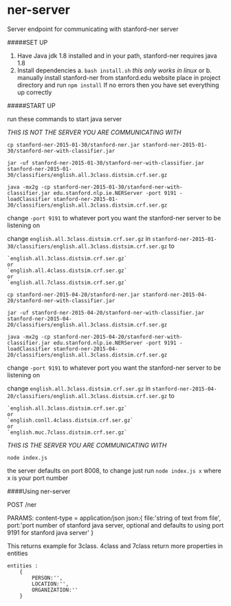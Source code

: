 # ner-server
Server endpoint for communicating with stanford-ner server

#####SET UP
1. Have Java jdk 1.8 installed and in your path, stanford-ner requires java 1.8
2. Install dependencies
	 a. `bash install.sh` *this only works in linux*
	or
	 b. manually install stanford-ner from stanford.edu website place in project directory
		and run `npm install`
If no errors then you have set everything up correctly

#####START UP

run these commands to start java server

*THIS IS NOT THE SERVER YOU ARE COMMUNICATING WITH*

`cp stanford-ner-2015-01-30/stanford-ner.jar stanford-ner-2015-01-30/stanford-ner-with-classifier.jar`

`jar -uf stanford-ner-2015-01-30/stanford-ner-with-classifier.jar stanford-ner-2015-01-30/classifiers/english.all.3class.distsim.crf.ser.gz`

`java -mx2g -cp stanford-ner-2015-01-30/stanford-ner-with-classifier.jar edu.stanford.nlp.ie.NERServer -port 9191 -loadClassifier stanford-ner-2015-01-30/classifiers/english.all.3class.distsim.crf.ser.gz`

change `-port 9191` to whatever port you want the stanford-ner server to be listening on

change `english.all.3class.distsim.crf.ser.gz` in `stanford-ner-2015-01-30/classifiers/english.all.3class.distsim.crf.ser.gz` to 

	`english.all.3class.distsim.crf.ser.gz` 
	or
	`english.all.4class.distsim.crf.ser.gz` 
	or
	`english.all.7class.distsim.crf.ser.gz`

`cp stanford-ner-2015-04-20/stanford-ner.jar stanford-ner-2015-04-20/stanford-ner-with-classifier.jar`

`jar -uf stanford-ner-2015-04-20/stanford-ner-with-classifier.jar stanford-ner-2015-04-20/classifiers/english.all.3class.distsim.crf.ser.gz`

`java -mx2g -cp stanford-ner-2015-04-20/stanford-ner-with-classifier.jar edu.stanford.nlp.ie.NERServer -port 9191 -loadClassifier stanford-ner-2015-04-20/classifiers/english.all.3class.distsim.crf.ser.gz`

change `-port 9191` to whatever port you want the stanford-ner server to be listening on

change `english.all.3class.distsim.crf.ser.gz` in `stanford-ner-2015-04-20/classifiers/english.all.3class.distsim.crf.ser.gz` to

	`english.all.3class.distsim.crf.ser.gz`
	or
	`english.conll.4class.distsim.crf.ser.gz`
	or
	`english.muc.7class.distsim.crf.ser.gz`


*THIS IS THE SERVER YOU ARE COMMUNICATING WITH*

`node index.js`

the server defaults on port 8008, to change just run `node index.js x` where x is your port number


####Using ner-server

POST /ner

PARAMS:
content-type = application/json
	json:{
		file:'string of text from file',				
		port:'port number of stanford java server, optional and defaults to using port 9191 for stanford java server'
	}		

This returns
example for 3class. 4class and 7class return more properties in entities

	entities :
		{
			PERSON:'',
			LOCATION:'',
			ORGANIZATION:''
		}


